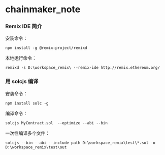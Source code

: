 # chainmaker_note

### Remix IDE 简介

安装命令：
```
npm install -g @remix-project/remixd
```

本地运行命令：
```
remixd -s D:\workspace_remix\ --remix-ide http://remix.ethereum.org/
```

### 用 solcjs 编译

安装命令：
```
npm install solc -g
```

编译命令：
```
solcjs MyContract.sol  --optimize --abi --bin
```
一次性编译多个文件：
```
solcjs --bin --abi --include-path D:\workspace_remix\test\*.sol -o D:\workspace_remix\test\out
```

